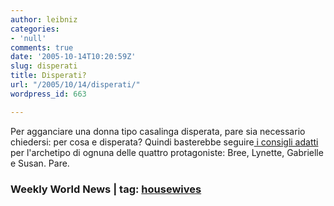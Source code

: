 ```yaml
---
author: leibniz
categories:
- 'null'
comments: true
date: '2005-10-14T10:20:59Z'
slug: disperati
title: Disperati?
url: "/2005/10/14/disperati/"
wordpress_id: 663

---
```

Per agganciare una donna tipo casalinga disperata, pare sia necessario chiedersi: per cosa e disperata? Quindi basterebbe seguire[ i consigli adatti](https://www.weeklyworldnews.com/features/how_to/61568) per l'archetipo di ognuna delle quattro protagoniste: Bree, Lynette, Gabrielle e Susan. Pare.

### Weekly World News | tag: [housewives](https://www.technorati.com/tags/housewives)
